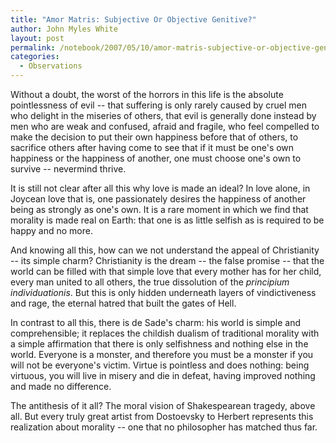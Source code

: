 ```yaml
---
title: "Amor Matris: Subjective Or Objective Genitive?"
author: John Myles White
layout: post
permalink: /notebook/2007/05/10/amor-matris-subjective-or-objective-genitive/
categories:
  - Observations
---
```


Without a doubt, the worst of the horrors in this life is the absolute pointlessness of evil -- that suffering is only rarely caused by cruel men who delight in the miseries of others, that evil is generally done instead by men who are weak and confused, afraid and fragile, who feel compelled to make the decision to put their own happiness before that of others, to sacrifice others after having come to see that if it must be one's own happiness or the happiness of another, one must choose one's own to survive -- nevermind thrive.

It is still not clear after all this why love is made an ideal? In love alone, in Joycean love that is, one passionately desires the happiness of another being as strongly as one's own. It is a rare moment in which we find that morality is made real on Earth: that one is as little selfish as is required to be happy and no more.

And knowing all this, how can we not understand the appeal of Christianity -- its simple charm? Christianity is the dream -- the false promise -- that the world can be filled with that simple love that every mother has for her child, every man united to all others, the true dissolution of the *principium individuationis*. But this is only hidden underneath layers of vindictiveness and rage, the eternal hatred that built the gates of Hell.

In contrast to all this, there is de Sade's charm: his world is simple and comprehensible; it replaces the childish dualism of traditional morality with a simple affirmation that there is only selfishness and nothing else in the world. Everyone is a monster, and therefore you must be a monster if you will not be everyone's victim. Virtue is pointless and does nothing: being virtuous, you will live in misery and die in defeat, having improved nothing and made no difference.

The antithesis of it all? The moral vision of Shakespearean tragedy, above all. But every truly great artist from Dostoevsky to Herbert represents this realization about morality -- one that no philosopher has matched thus far.
